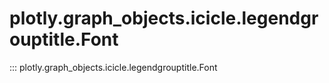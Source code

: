# plotly.graph_objects.icicle.legendgrouptitle.Font

::: plotly.graph_objects.icicle.legendgrouptitle.Font
